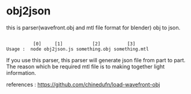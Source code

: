 # obj2json
this is parser(wavefront.obj and mtl file format for blender) obj to json.

<pre><code>
          [0]     [1]           [2]          [3]      
Usage :  node obj2json.js something.obj something.mtl 
</code></pre>

If you use this parser, this parser will generate json file from part to part.
The reason which be required mtl file is to making together light information.

references : https://github.com/chinedufn/load-wavefront-obj
